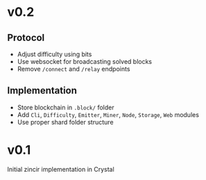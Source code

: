 # v0.2

## Protocol

- Adjust difficulty using bits
- Use websocket for broadcasting solved blocks
- Remove `/connect` and `/relay` endpoints

## Implementation

- Store blockchain in `.block/` folder
- Add `Cli`, `Difficulty`, `Emitter`, `Miner`, `Node`, `Storage`, `Web` modules
- Use proper shard folder structure

# v0.1

Initial zincir implementation in Crystal
